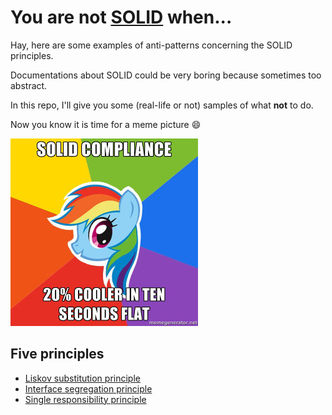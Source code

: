 # You are not [SOLID][1] when...

Hay, here are some examples of anti-patterns concerning the SOLID principles.

Documentations about SOLID could be very boring because sometimes too abstract.

In this repo, I'll give you some (real-life or not) samples of what **not** to do. 

Now you know it is time for a meme picture :smile:

![dash](./dash.jpg)

## Five principles
 * [Liskov substitution principle][3]
 * [Interface segregation principle][4]
 * [Single responsibility principle][5]

[1]: http://en.wikipedia.org/wiki/SOLID_(object-oriented_design)
[3]: ./LSP/README.md
[4]: ./ISP/README.md
[5]: ./SRP/README.md